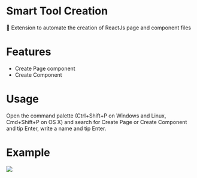 # Smart Tool Creation
🧐 Extension to automate the creation of ReactJs page and component files

# Features
* Create Page component
* Create Component

# Usage
Open the command palette (Ctrl+Shift+P on Windows and Linux, Cmd+Shift+P on OS X) and search for Create Page or Create Component and tip Enter, write a name and tip Enter.

# Example
![](https://i.imgur.com/jtuZiGu.gif)